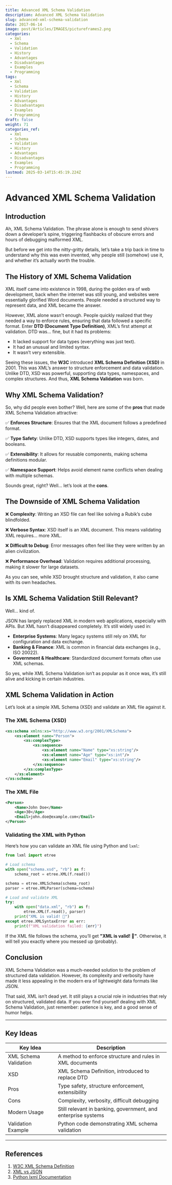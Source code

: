 ```yaml
---
title: Advanced XML Schema Validation
description: Advanced XML Schema Validation
slug: advanced-xml-schema-validation
date: 2017-06-14
image: post/Articles/IMAGES/pictureframes2.png
categories:
  - Xml
  - Schema
  - Validation
  - History
  - Advantages
  - Disadvantages
  - Examples
  - Programming
tags:
  - Xml
  - Schema
  - Validation
  - History
  - Advantages
  - Disadvantages
  - Examples
  - Programming
draft: false
weight: 71
categories_ref:
  - Xml
  - Schema
  - Validation
  - History
  - Advantages
  - Disadvantages
  - Examples
  - Programming
lastmod: 2025-03-14T15:45:19.224Z
---
```

# Advanced XML Schema Validation

## Introduction

Ah, XML Schema Validation. The phrase alone is enough to send shivers down a developer’s spine, triggering flashbacks of obscure errors and hours of debugging malformed XML.

But before we get into the nitty-gritty details, let’s take a trip back in time to understand why this was even invented, why people still (somehow) use it, and whether it’s actually worth the trouble.

## The History of XML Schema Validation

XML itself came into existence in 1998, during the golden era of web development, back when the internet was still young, and websites were essentially glorified Word documents. People needed a structured way to represent data, and XML became the answer.

However, XML alone wasn’t enough. People quickly realized that they needed a way to enforce rules, ensuring that data followed a specific format. Enter **DTD (Document Type Definition)**, XML’s first attempt at validation. DTD was... fine, but it had its problems:

* It lacked support for data types (everything was just text).
* It had an unusual and limited syntax.
* It wasn’t very extensible.

Seeing these issues, the **W3C** introduced **XML Schema Definition (XSD)** in 2001. This was XML’s answer to structure enforcement and data validation. Unlike DTD, XSD was powerful, supporting data types, namespaces, and complex structures. And thus, **XML Schema Validation** was born.

## Why XML Schema Validation?

So, why did people even bother? Well, here are some of the **pros** that made XML Schema Validation attractive:

✅ **Enforces Structure**: Ensures that the XML document follows a predefined format.

✅ **Type Safety**: Unlike DTD, XSD supports types like integers, dates, and booleans.

✅ **Extensibility**: It allows for reusable components, making schema definitions modular.

✅ **Namespace Support**: Helps avoid element name conflicts when dealing with multiple schemas.

Sounds great, right? Well… let’s look at the **cons**.

## The Downside of XML Schema Validation

❌ **Complexity**: Writing an XSD file can feel like solving a Rubik’s cube blindfolded.

❌ **Verbose Syntax**: XSD itself is an XML document. This means validating XML requires… more XML.

❌ **Difficult to Debug**: Error messages often feel like they were written by an alien civilization.

❌ **Performance Overhead**: Validation requires additional processing, making it slower for large datasets.

As you can see, while XSD brought structure and validation, it also came with its own headaches.

## Is XML Schema Validation Still Relevant?

Well… kind of.

JSON has largely replaced XML in modern web applications, especially with APIs. But XML hasn’t disappeared completely. It’s still widely used in:

* **Enterprise Systems**: Many legacy systems still rely on XML for configuration and data exchange.
* **Banking & Finance**: XML is common in financial data exchanges (e.g., ISO 20022).
* **Government & Healthcare**: Standardized document formats often use XML schemas.

So yes, while XML Schema Validation isn’t as popular as it once was, it’s still alive and kicking in certain industries.

## XML Schema Validation in Action

Let’s look at a simple XML Schema (XSD) and validate an XML file against it.

### The XML Schema (XSD)

```xml
<xs:schema xmlns:xs="http://www.w3.org/2001/XMLSchema">
    <xs:element name="Person">
        <xs:complexType>
            <xs:sequence>
                <xs:element name="Name" type="xs:string"/>
                <xs:element name="Age" type="xs:int"/>
                <xs:element name="Email" type="xs:string"/>
            </xs:sequence>
        </xs:complexType>
    </xs:element>
</xs:schema>
```

### The XML File

```xml
<Person>
    <Name>John Doe</Name>
    <Age>30</Age>
    <Email>john.doe@example.com</Email>
</Person>
```

### Validating the XML with Python

Here’s how you can validate an XML file using Python and `lxml`:

```python
from lxml import etree

# Load schema
with open("schema.xsd", "rb") as f:
    schema_root = etree.XML(f.read())

schema = etree.XMLSchema(schema_root)
parser = etree.XMLParser(schema=schema)

# Load and validate XML
try:
    with open("data.xml", "rb") as f:
        etree.XML(f.read(), parser)
    print("XML is valid! 🎉")
except etree.XMLSyntaxError as err:
    print(f"XML validation failed: {err}")
```

If the XML file follows the schema, you’ll get **"XML is valid! 🎉"**. Otherwise, it will tell you exactly where you messed up (probably).

## Conclusion

XML Schema Validation was a much-needed solution to the problem of structured data validation. However, its complexity and verbosity have made it less appealing in the modern era of lightweight data formats like JSON.

That said, XML isn’t dead yet. It still plays a crucial role in industries that rely on structured, validated data. If you ever find yourself dealing with XML Schema Validation, just remember: patience is key, and a good sense of humor helps.

***

## Key Ideas

| Key Idea              | Description                                                   |
| --------------------- | ------------------------------------------------------------- |
| XML Schema Validation | A method to enforce structure and rules in XML documents      |
| XSD                   | XML Schema Definition, introduced to replace DTD              |
| Pros                  | Type safety, structure enforcement, extensibility             |
| Cons                  | Complexity, verbosity, difficult debugging                    |
| Modern Usage          | Still relevant in banking, government, and enterprise systems |
| Validation Example    | Python code demonstrating XML schema validation               |

***

## References

1. [W3C XML Schema Definition](https://www.w3.org/XML/Schema)
2. [XML vs JSON](https://www.json.org/xml.html)
3. [Python lxml Documentation](https://lxml.de/)
